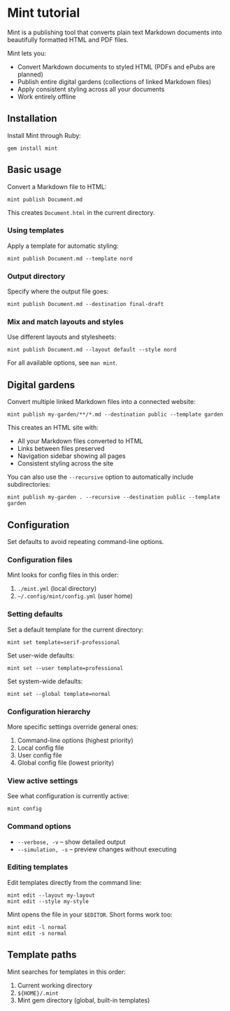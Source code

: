 # Mint tutorial

Mint is a publishing tool that converts plain text Markdown documents into beautifully formatted HTML and PDF files.

Mint lets you:

- Convert Markdown documents to styled HTML (PDFs and ePubs are planned)
- Publish entire digital gardens (collections of linked Markdown files)
- Apply consistent styling across all your documents
- Work entirely offline

## Installation

Install Mint through Ruby:

    gem install mint

## Basic usage

Convert a Markdown file to HTML:

    mint publish Document.md

This creates `Document.html` in the current directory.

### Using templates

Apply a template for automatic styling:

    mint publish Document.md --template nord

### Output directory

Specify where the output file goes:

    mint publish Document.md --destination final-draft

### Mix and match layouts and styles

Use different layouts and stylesheets:

    mint publish Document.md --layout default --style nord

For all available options, see `man mint`.

## Digital gardens

Convert multiple linked Markdown files into a connected website:

    mint publish my-garden/**/*.md --destination public --template garden

This creates an HTML site with:
- All your Markdown files converted to HTML
- Links between files preserved  
- Navigation sidebar showing all pages
- Consistent styling across the site

You can also use the `--recursive` option to automatically include subdirectories:

    mint publish my-garden . --recursive --destination public --template garden

## Configuration

Set defaults to avoid repeating command-line options.

### Configuration files

Mint looks for config files in this order:

1. `./mint.yml` (local directory)
2. `~/.config/mint/config.yml` (user home)

### Setting defaults

Set a default template for the current directory:

    mint set template=serif-professional

Set user-wide defaults:

    mint set --user template=professional  

Set system-wide defaults:

    mint set --global template=normal

### Configuration hierarchy

More specific settings override general ones:

1. Command-line options (highest priority)
2. Local config file
3. User config file
4. Global config file (lowest priority)

### View active settings

See what configuration is currently active:

    mint config

### Command options

- `--verbose, -v` – show detailed output
- `--simulation, -s` – preview changes without executing

### Editing templates

Edit templates directly from the command line:

    mint edit --layout my-layout
    mint edit --style my-style

Mint opens the file in your `$EDITOR`. Short forms work too:

    mint edit -l normal
    mint edit -s normal

## Template paths

Mint searches for templates in this order:

1. Current working directory
2. `${HOME}/.mint` 
3. Mint gem directory (global, built-in templates)
